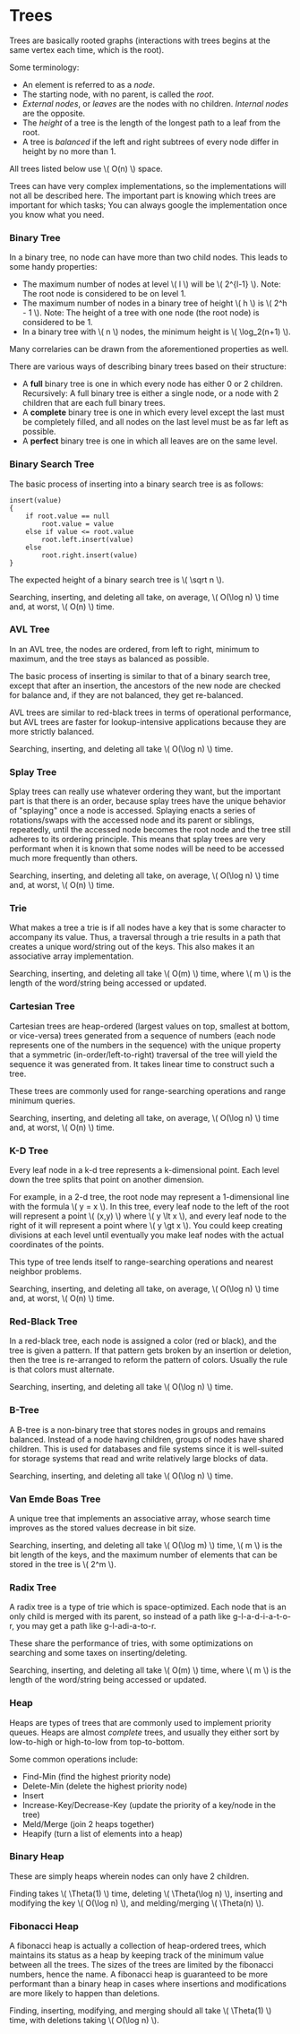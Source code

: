 # Trees

Trees are basically rooted graphs (interactions with trees begins at the same vertex each time, which is the root).

Some terminology:
- An element is referred to as a *node*.
- The starting node, with no parent, is called the *root*.
- *External nodes*, or *leaves* are the nodes with no children. *Internal nodes* are the opposite.
- The *height* of a tree is the length of the longest path to a leaf from the root.
- A tree is *balanced* if the left and right subtrees of every node differ in height by no more than 1.

All trees listed below use \\( O(n) \\) space.

Trees can have very complex implementations, so the implementations will not all be described here. The important part is knowing which trees are important for which tasks; You can always google the implementation once you know what you need.

### Binary Tree

In a binary tree, no node can have more than two child nodes. This leads to some handy properties:
- The maximum number of nodes at level \\( l \\) will be \\( 2^{l-1} \\). Note: The root node is considered to be on level 1.
- The maximum number of nodes in a binary tree of height \\( h \\) is \\( 2^h - 1 \\). Note: The height of a tree with one node (the root node) is considered to be 1.
- In a binary tree with \\( n \\) nodes, the minimum height is \\( \log_2(n+1) \\).

Many correlaries can be drawn from the aforementioned properties as well.

There are various ways of describing binary trees based on their structure:
- A __full__ binary tree is one in which every node has either 0 or 2 children. Recursively: A full binary tree is either a single node, or a node with 2 children that are each full binary trees.
- A __complete__ binary tree is one in which every level except the last must be completely filled, and all nodes on the last level must be as far left as possible.
- A __perfect__ binary tree is one in which all leaves are on the same level.

### Binary Search Tree

The basic process of inserting into a binary search tree is as follows:
```
insert(value)
{
    if root.value == null
        root.value = value
    else if value <= root.value
        root.left.insert(value)
    else
        root.right.insert(value)
}
```

The expected height of a binary search tree is \\( \sqrt n \\).

Searching, inserting, and deleting all take, on average, \\( O(\log n) \\) time and, at worst, \\( O(n) \\) time.

### AVL Tree

In an AVL tree, the nodes are ordered, from left to right, minimum to maximum, and the tree stays as balanced as possible.

The basic process of inserting is similar to that of a binary search tree, except that after an insertion, the ancestors of the new node are checked for balance and, if they are not balanced, they get re-balanced.

AVL trees are similar to red-black trees in terms of operational performance, but AVL trees are faster for lookup-intensive applications because they are more strictly balanced.

Searching, inserting, and deleting all take \\( O(\log n) \\) time.

### Splay Tree

Splay trees can really use whatever ordering they want, but the important part is that there is an order, because splay trees have the unique behavior of "splaying" once a node is accessed. Splaying enacts a series of rotations/swaps with the accessed node and its parent or siblings, repeatedly, until the accessed node becomes the root node and the tree still adheres to its ordering principle. This means that splay trees are very performant when it is known that some nodes will be need to be accessed much more frequently than others.

Searching, inserting, and deleting all take, on average, \\( O(\log n) \\) time and, at worst, \\( O(n) \\) time.

### Trie

What makes a tree a trie is if all nodes have a key that is some character to accompany its value. Thus, a traversal through a trie results in a path that creates a unique word/string out of the keys. This also makes it an associative array implementation.

Searching, inserting, and deleting all take \\( O(m) \\) time, where \\( m \\) is the length of the word/string being accessed or updated.

### Cartesian Tree

Cartesian trees are heap-ordered (largest values on top, smallest at bottom, or vice-versa) trees generated from a sequence of numbers (each node represents one of the numbers in the sequence) with the unique property that a symmetric (in-order/left-to-right) traversal of the tree will yield the sequence it was generated from. It takes linear time to construct such a tree.

These trees are commonly used for range-searching operations and range minimum queries.

Searching, inserting, and deleting all take, on average, \\( O(\log n) \\) time and, at worst, \\( O(n) \\) time.

### K-D Tree

Every leaf node in a k-d tree represents a k-dimensional point. Each level down the tree splits that point on another dimension. 

For example, in a 2-d tree, the root node may represent a 1-dimensional line with the formula \\( y = x \\). In this tree, every leaf node to the left of the root will represent a point \\( (x,y) \\) where \\( y \lt x \\), and every leaf node to the right of it will represent a point where \\( y \gt x \\). You could keep creating divisions at each level until eventually you make leaf nodes with the actual coordinates of the points.

This type of tree lends itself to range-searching operations and nearest neighbor problems.

Searching, inserting, and deleting all take, on average, \\( O(\log n) \\) time and, at worst, \\( O(n) \\) time.

### Red-Black Tree

In a red-black tree, each node is assigned a color (red or black), and the tree is given a pattern. If that pattern gets broken by an insertion or deletion, then the tree is re-arranged to reform the pattern of colors. Usually the rule is that colors must alternate.

Searching, inserting, and deleting all take \\( O(\log n) \\) time.

### B-Tree

A B-tree is a non-binary tree that stores nodes in groups and remains balanced. Instead of a node having children, groups of nodes have shared children. This is used for databases and file systems since it is well-suited for storage systems that read and write relatively large blocks of data.

Searching, inserting, and deleting all take \\( O(\log n) \\) time.

### Van Emde Boas Tree

A unique tree that implements an associative array, whose search time improves as the stored values decrease in bit size.

Searching, inserting, and deleting all take \\( O(\log m) \\) time, \\( m \\) is the bit length of the keys, and the maximum number of elements that can be stored in the tree is \\( 2^m \\).

### Radix Tree

A radix tree is a type of trie which is space-optimized. Each node that is an only child is merged with its parent, so instead of a path like g-l-a-d-i-a-t-o-r, you may get a path like g-l-adi-a-to-r.

These share the performance of tries, with some optimizations on searching and some taxes on inserting/deleting.

Searching, inserting, and deleting all take \\( O(m) \\) time, where \\( m \\) is the length of the word/string being accessed or updated.

### Heap

Heaps are types of trees that are commonly used to implement priority queues. Heaps are almost _complete_ trees, and usually they either sort by low-to-high or high-to-low from top-to-bottom.

Some common operations include:
- Find-Min (find the highest priority node)
- Delete-Min (delete the highest priority node)
- Insert
- Increase-Key/Decrease-Key (update the priority of a key/node in the tree)
- Meld/Merge (join 2 heaps together)
- Heapify (turn a list of elements into a heap)

### Binary Heap

These are simply heaps wherein nodes can only have 2 children.

Finding takes \\( \Theta(1) \\) time, deleting \\( \Theta(\log n) \\), inserting and modifying the key \\( O(\log n) \\), and melding/merging \\( \Theta(n) \\).

### Fibonacci Heap

A fibonacci heap is actually a collection of heap-ordered trees, which maintains its status as a heap by keeping track of the minimum value between all the trees. The sizes of the trees are limited by the fibonacci numbers, hence the name. A fibonacci heap is guaranteed to be more performant than a binary heap in cases where insertions and modifications are more likely to happen than deletions.

Finding, inserting, modifying, and merging should all take \\( \Theta(1) \\) time, with deletions taking \\( O(\log n) \\).